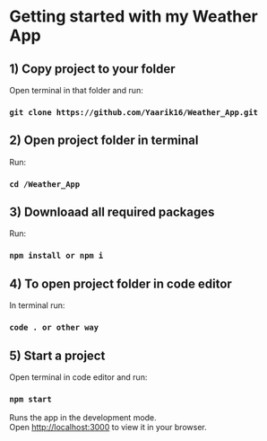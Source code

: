 # Getting started with my Weather App

## 1) Copy project to your folder

Open terminal in that folder and run:

### `git clone https://github.com/Yaarik16/Weather_App.git`

## 2) Open project folder in terminal
Run:
### `cd /Weather_App`

## 3) Downloaad all required packages
Run:
### `npm install or npm i`

## 4) To open project folder in code editor
In terminal run:
### `code . or other way`

## 5) Start a project
Open terminal in code editor and run:
### `npm start`

Runs the app in the development mode.\
Open [http://localhost:3000](http://localhost:3000) to view it in your browser.


